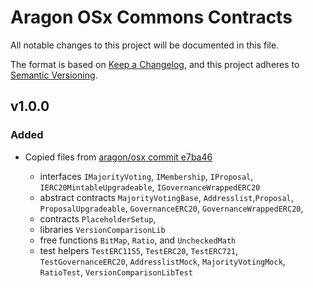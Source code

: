 # Aragon OSx Commons Contracts

All notable changes to this project will be documented in this file.

The format is based on [Keep a Changelog](https://keepachangelog.com/en/1.0.0/),
and this project adheres to [Semantic Versioning](https://semver.org/spec/v2.0.0.html).

## v1.0.0

### Added

- Copied files from [aragon/osx commit e7ba46](https://github.com/aragon/osx/tree/e7ba46026db96931d3e4a585e8f30c585906e1fc)

  - interfaces `IMajorityVoting`, `IMembership`, `IProposal`, `IERC20MintableUpgradeable`, `IGovernanceWrappedERC20`
  - abstract contracts `MajorityVotingBase`, `Addresslist`,`Proposal`, `ProposalUpgradeable`, `GovernanceERC20`, `GovernanceWrappedERC20`,
  - contracts `PlaceholderSetup`,
  - libraries `VersionComparisonLib`
  - free functions `BitMap`, `Ratio`, and `UncheckedMath`
  - test helpers `TestERC1155`, `TestERC20`, `TestERC721`, `TestGovernanceERC20`, `AddresslistMock`, `MajorityVotingMock`, `RatioTest`, `VersionComparisonLibTest`
